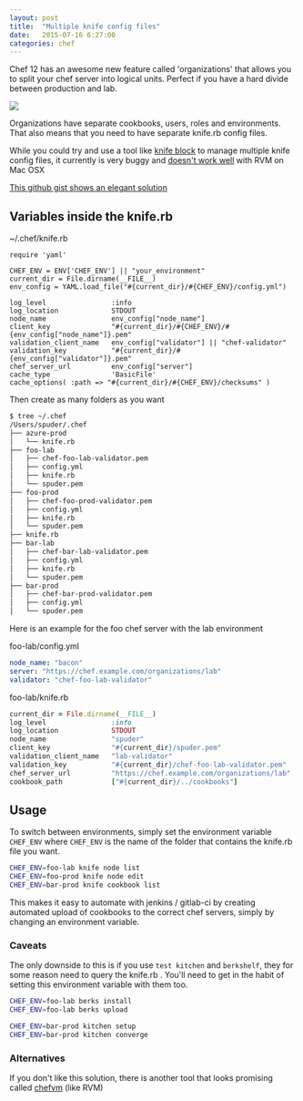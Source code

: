 ```yaml
---
layout: post
title:  "Multiple knife config files"
date:   2015-07-16 6:27:00
categories: chef
---
```


Chef 12 has an awesome new feature called 'organizations' that allows you to split your chef server into logical units. Perfect if you have a hard divide between production and lab.

![](http://cl.ly/image/333o06302W15/Screenshot%202015-07-16%2017.27.42.png)

Organizations have separate cookbooks, users, roles and environments. That also means that you need to have separate knife.rb config files.

While you could try and use a tool like [knife block](https://github.com/knife-block/knife-block) to manage multiple knife config files, it currently is very buggy and [doesn't work well](https://github.com/knife-block/knife-block/issues/32) with RVM on Mac OSX

[This github gist shows an elegant solution](https://gist.github.com/kevinkarwaski/1860681)

## Variables inside the knife.rb


~/.chef/knife.rb

```
require 'yaml'

CHEF_ENV = ENV['CHEF_ENV'] || "your_environment"
current_dir = File.dirname(__FILE__)
env_config = YAML.load_file("#{current_dir}/#{CHEF_ENV}/config.yml")

log_level                :info
log_location             STDOUT
node_name                env_config["node_name"]
client_key               "#{current_dir}/#{CHEF_ENV}/#{env_config["node_name"]}.pem"
validation_client_name   env_config["validator"] || "chef-validator"
validation_key           "#{current_dir}/#{env_config["validator"]}.pem"
chef_server_url          env_config["server"]
cache_type               'BasicFile'
cache_options( :path => "#{current_dir}/#{CHEF_ENV}/checksums" )

```

Then create as many folders as you want

```bash
$ tree ~/.chef
/Users/spuder/.chef
├── azure-prod
│   └── knife.rb
├── foo-lab
│   ├── chef-foo-lab-validator.pem
│   ├── config.yml
│   ├── knife.rb
│   └── spuder.pem
├── foo-prod
│   ├── chef-foo-prod-validator.pem
│   ├── config.yml
│   ├── knife.rb
│   └── spuder.pem
├── knife.rb
├── bar-lab
│   ├── chef-bar-lab-validator.pem
│   ├── config.yml
│   ├── knife.rb
│   └── spuder.pem
├── bar-prod
│   ├── chef-bar-prod-validator.pem
│   ├── config.yml
│   └── spuder.pem
```


Here is an example for the foo chef server with the lab environment

foo-lab/config.yml  

```yaml
node_name: "bacon"
server: "https://chef.example.com/organizations/lab"
validator: "chef-foo-lab-validator"
```

foo-lab/knife.rb

```ruby
current_dir = File.dirname(__FILE__)
log_level                :info
log_location             STDOUT
node_name                "spuder"
client_key               "#{current_dir}/spuder.pem"
validation_client_name   "lab-validator"
validation_key           "#{current_dir}/chef-foo-lab-validator.pem"
chef_server_url          "https://chef.example.com/organizations/lab"
cookbook_path            ["#{current_dir}/../cookbooks"]
```

## Usage

To switch between environments, simply set the environment variable `CHEF_ENV` where `CHEF_ENV` is the name of the folder that contains the knife.rb file you want.

```bash
CHEF_ENV=foo-lab knife node list
CHEF_ENV=foo-prod knife node edit
CHEF_ENV=bar-prod knife cookbook list
```

This makes it easy to automate with jenkins / gitlab-ci by creating automated upload of cookbooks to the correct chef servers, simply by changing an environment variable.

### Caveats

The only downside to this is if you use `test kitchen` and `berkshelf`, they for some reason need to query the knife.rb . You'll need to get in the habit of setting this environment variable with them too.


```bash
CHEF_ENV=foo-lab berks install
CHEF_ENV=foo-lab berks upload

CHEF_ENV=bar-prod kitchen setup
CHEF_ENV=bar-prod kitchen converge
```

### Alternatives

If you don't like this solution, there is another tool that looks promising called [chefvm](https://github.com/trobrock/chefvm) (like RVM)
